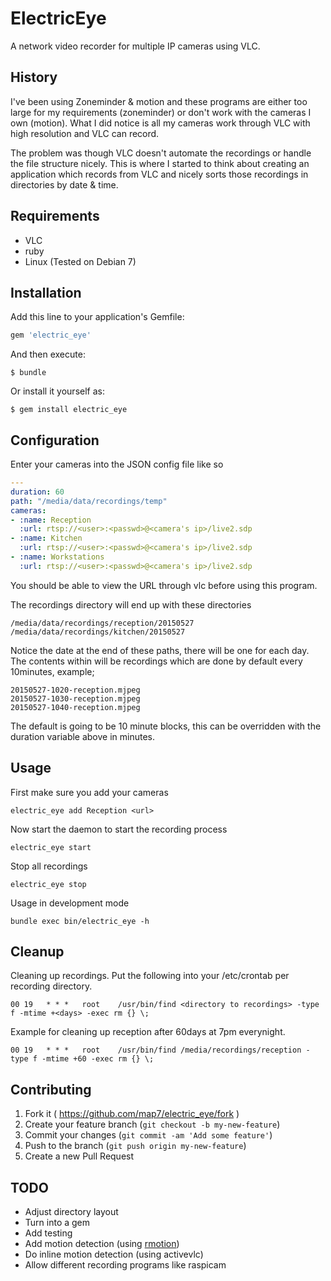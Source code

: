 # ElectricEye

A network video recorder for multiple IP cameras using VLC.

## History

I've been using Zoneminder & motion and these programs are either too large for my requirements (zoneminder) or don't work with the cameras I own (motion). What I did notice is all my cameras work through VLC with high resolution and VLC can record. 

The problem was though VLC doesn't automate the recordings or handle the file structure nicely. This is where I started to think about creating an application which records from VLC and nicely sorts those recordings in directories by date & time.

## Requirements

- VLC
- ruby
- Linux (Tested on Debian 7)

## Installation

Add this line to your application's Gemfile:

```ruby
gem 'electric_eye'
```

And then execute:

    $ bundle

Or install it yourself as:

    $ gem install electric_eye

## Configuration

Enter your cameras into the JSON config file like so

```yaml
---
duration: 60
path: "/media/data/recordings/temp"
cameras:
- :name: Reception
  :url: rtsp://<user>:<passwd>@<camera's ip>/live2.sdp
- :name: Kitchen
  :url: rtsp://<user>:<passwd>@<camera's ip>/live2.sdp
- :name: Workstations
  :url: rtsp://<user>:<passwd>@<camera's ip>/live2.sdp
```

You should be able to view the URL through vlc before using this program.

The recordings directory will end up with these directories

    /media/data/recordings/reception/20150527
    /media/data/recordings/kitchen/20150527

Notice the date at the end of these paths, there will be one for each day. The contents within will be recordings which are done by default every 10minutes, example;

    20150527-1020-reception.mjpeg
    20150527-1030-reception.mjpeg
    20150527-1040-reception.mjpeg

The default is going to be 10 minute blocks, this can be overridden with the duration variable above in minutes.

## Usage

First make sure you add your cameras

    electric_eye add Reception <url>

Now start the daemon to start the recording process

    electric_eye start

Stop all recordings

    electric_eye stop

Usage in development mode

    bundle exec bin/electric_eye -h


## Cleanup

Cleaning up recordings. Put the following into your /etc/crontab per recording directory.

    00 19	* * *	root	/usr/bin/find <directory to recordings> -type f -mtime +<days> -exec rm {} \;

Example for cleaning up reception after 60days at 7pm everynight.

    00 19	* * *	root	/usr/bin/find /media/recordings/reception -type f -mtime +60 -exec rm {} \;

## Contributing

1. Fork it ( https://github.com/map7/electric_eye/fork )
2. Create your feature branch (`git checkout -b my-new-feature`)
3. Commit your changes (`git commit -am 'Add some feature'`)
4. Push to the branch (`git push origin my-new-feature`)
5. Create a new Pull Request

## TODO

- Adjust directory layout
- Turn into a gem
- Add testing
- Add motion detection (using [rmotion](https://github.com/rikiji/rmotion))
- Do inline motion detection (using activevlc)
- Allow different recording programs like raspicam

